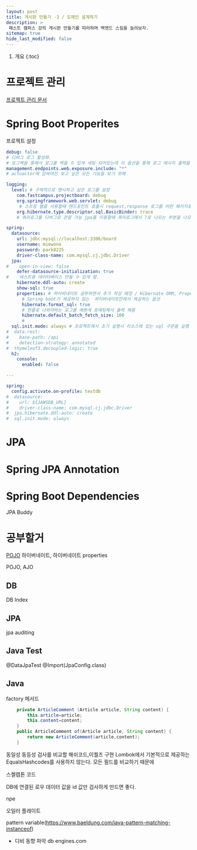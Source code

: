 ```yaml
---
layout: post
title: 게시판 만들기 -3 / 도메인 설계하기
description: >
 패스트 캠퍼스 강의 게시판 만들기를 따라하며 백엔드 스킬을 늘려보자.
sitemap: true
hide_last_modified: false
---
```


1. 개요
{:toc}

# 프로젝트 관리
[프로젝트 관리 문서](https://docs.google.com/spreadsheets/d/1xxuP3eXVIsYP-Pe4pwDcvYthXhtYNUvVXXgRPU3XWqw/edit?usp=sharing)

# Spring Boot Properites
프로젝트 설정

```yaml
debug: false
# 디버그 로그 활성화.
# 로그백을 통해서 로그를 찍을 수 있게 세팅 되어있는데 이 옵션을 통해 로그 메시지 출력을 컨트롤할 수 있음
management.endpoints.web.exposure.include: "*"
# actuactor에 감싸여진 보고 싶은 모든 기능을 보기 위해

logging:
  level: # 구체적으로 명시하고 싶은 로그를 설정
    com.fastcampus.projectboard: debug
    org.springframework.web.servlet: debug
     # 스프링 웹을 사용할때 엔드포인트 호출시 request,response 로그를 어떤 패키지로부터 오는지 조사할 수 있음.
    org.hibernate.type.descriptor.sql.BasicBinder: trace
    # 쿼리로그를 디버그로 관찰 가능 jpa를 이용할때 쿼리로그에서 ?로 나오는 부분을 나오게 해주는 부분

spring:
  datasource:
    url: jdbc:mysql://localhost:3306/board
    username: miewone
    password: park8225
    driver-class-name: com.mysql.cj.jdbc.Driver
  jpa:
#    open-in-view: false
    defer-datasource-initialization: true
#    테스트용 데이터베이스 만들 수 있게 함.
    hibernate.ddl-auto: create
    show-sql: true
    properties: # 하이버네이트 공부하면서 추가 작성 예정 / Hibernate ORM, Properties
      # Spring boot가 제공하지 않는  하이버네이트만에서 제공하는 옵션
      hibernate.format_sql: true
      # 한줄로 나와야하는 로그를 예쁘게 포매팅해서 출력 해줌
      hibernate.default_batch_fetch_size: 100
      #
  sql.init.mode: always # 프로젝트에서 초기 실행시 리소스에 있는 sql 구문을 실행 시키는 옵션
#  data.rest:
#    base-path: /api
#    detection-strategy: annotated
#  thymeleaf3.decoupled-logic: true
  h2:
    console:
      enabled: false

---

spring:
  config.activate.on-profile: testdb
#  datasource:
#    url: ${JAWSDB_URL}
#    driver-class-name: com.mysql.cj.jdbc.Driver
#  jpa.hibernate.ddl-auto: create
#  sql.init.mode: always
```

# JPA

# Spring JPA Annotation
# Spring Boot Dependencies

JPA Buddy

# 공부할거
[POJO](/backend/2022-07-10-POJO)
하이버네이트, 하이버네이트 properties

POJO, AJO

## DB
DB Index
## JPA
jpa auditing

## Java Test
@DataJpaTest
@Import(JpaConfig.class)
## Java 

factory 메서드
```java
    private ArticleComment (Article article, String content) {
        this.article=article;
        this.content=content;
    }
    public ArticleComment of(Article article, String content) {
        return new ArticleComment(article,content);
    }
```
동일성 동등성 검사를 비교할 해쉬코드,이퀄즈 구현 Lombok에서 기본적으로 제공하는 EqualsHashcodes를 사용하지 않는다.
모든 필드를 비교하기 때문에 

스켈렙톤 코드

DB에 연결된 로우 데이터 값을 id 값만 검사하게 만드면 좋다.

npe

오일러 플레이트

pattern variable(https://www.baeldung.com/java-pattern-matching-instanceof)


- 디비 동향 파악
db engines.com